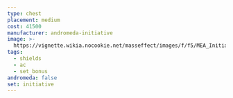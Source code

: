 ```yaml
---
type: chest
placement: medium
cost: 41500
manufacturer: andromeda-initiative
image: >-
  https://vignette.wikia.nocookie.net/masseffect/images/f/f5/MEA_Initiative_Recon_Chest.png/revision/latest/scale-to-width-down/350?cb=20180505200945
tags:
  - shields
  - ac
  - set_bonus
andromeda: false
set: initiative
---
```

